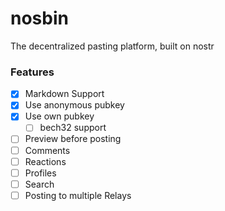 # nosbin
The decentralized pasting platform, built on nostr

### Features
- [X] Markdown Support
- [X] Use anonymous pubkey
- [X] Use own pubkey
  - [ ] bech32 support
- [ ] Preview before posting
- [ ] Comments
- [ ] Reactions
- [ ] Profiles
- [ ] Search
- [ ] Posting to multiple Relays
